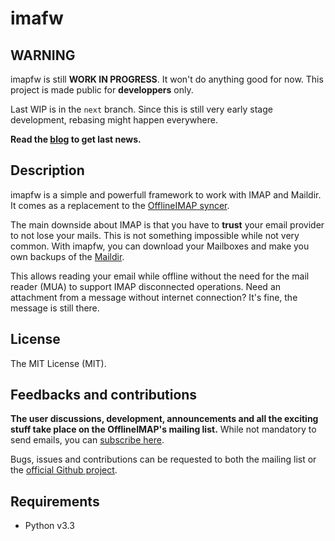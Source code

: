 [offlineimap]: https://github.com/OfflineIMAP/offlineimap
[imapfw]: https://github.com/OfflineIMAP/imapfw
[website]: http://offlineimap.org
[blog]: http://offlineimap.org/posts.html

# imafw

## WARNING

imapfw is still **WORK IN PROGRESS**. It won't do anything good for now. This
project is made public for **developpers** only.

Last WIP is in the `next` branch. Since this is still very early stage
development, rebasing might happen everywhere.

**Read the [blog][blog] to get last news.**


## Description

imapfw is a simple and powerfull framework to work with IMAP and Maildir. It
comes as a replacement to the [OfflineIMAP syncer][offlineimap].

The main downside about IMAP is that you have to **trust** your email provider to
not lose your mails. This is not something impossible while not very common.
With imapfw, you can download your Mailboxes and make you own backups of
the [Maildir](https://en.wikipedia.org/wiki/Maildir).

This allows reading your email while offline without the need for the mail
reader (MUA) to support IMAP disconnected operations. Need an attachment from a
message without internet connection? It's fine, the message is still there.


## License

The MIT License (MIT).


## Feedbacks and contributions

**The user discussions, development, announcements and all the exciting stuff
take place on the OfflineIMAP's mailing list.** While not mandatory to send
emails, you can [subscribe
here](http://lists.alioth.debian.org/mailman/listinfo/offlineimap-project).

Bugs, issues and contributions can be requested to both the mailing list or the
[official Github project][imapfw].



## Requirements

* Python v3.3

